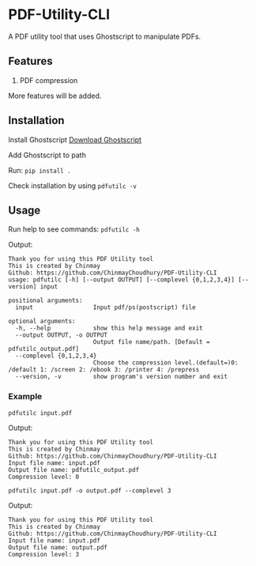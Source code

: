 # PDF-Utility-CLI

A PDF utility tool that uses Ghostscript to manipulate PDFs. 

## Features
1. PDF compression

More features will be added.

## Installation

Install Ghostscript [Download Ghostscript](https://www.ghostscript.com/download/gsdnld.html)

Add Ghostscript to path

Run: `pip install .`

Check installation by using `pdfutilc -v`

## Usage

Run help to see commands:
`pdfutilc -h`

Output:
```
Thank you for using this PDF Utility tool
This is created by Chinmay
Github: https://github.com/ChinmayChoudhury/PDF-Utility-CLI
usage: pdfutilc [-h] [--output OUTPUT] [--complevel {0,1,2,3,4}] [--version] input

positional arguments:
  input                 Input pdf/ps(postscript) file

optional arguments:
  -h, --help            show this help message and exit
  --output OUTPUT, -o OUTPUT
                        Output file name/path. [Default = pdfutilc_output.pdf]
  --complevel {0,1,2,3,4}
                        Choose the compression level.(default=)0: /default 1: /screen 2: /ebook 3: /printer 4: /prepress
  --version, -v         show program's version number and exit

```

### Example

`pdfutilc input.pdf`

Output:
```
Thank you for using this PDF Utility tool
This is created by Chinmay
Github: https://github.com/ChinmayChoudhury/PDF-Utility-CLI
Input file name: input.pdf
Output file name: pdfutilc_output.pdf
Compression level: 0

```

`pdfutilc input.pdf -o output.pdf --complevel 3`

Output:
```
Thank you for using this PDF Utility tool
This is created by Chinmay
Github: https://github.com/ChinmayChoudhury/PDF-Utility-CLI
Input file name: input.pdf
Output file name: output.pdf
Compression level: 3

```


